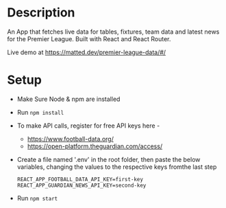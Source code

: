 # Description

An App that fetches live data for tables, fixtures, team data and latest news for the Premier League.
Built with React and React Router.

Live demo at https://matted.dev/premier-league-data/#/

# Setup

- Make Sure Node & npm are installed

- Run `npm install`

- To make API calls, register for free API keys here -
  - https://www.football-data.org/
  - https://open-platform.theguardian.com/access/

- Create a file named '.env' in the root folder, then paste the below variables, changing the values to the respective keys fromthe last step

  `REACT_APP_FOOTBALL_DATA_API_KEY=first-key`<br>
  `REACT_APP_GUARDIAN_NEWS_API_KEY=second-key`

- Run `npm start`